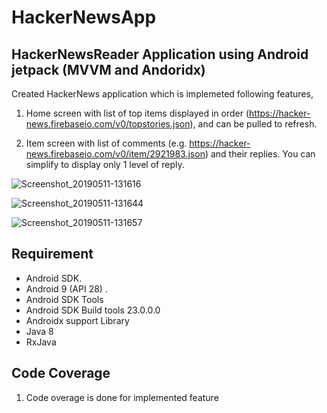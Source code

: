 # HackerNewsApp

## HackerNewsReader Application using Android jetpack (MVVM and Andoridx)

Created HackerNews application which is implemeted following features,

1. Home screen with list of top items displayed in order (https://hacker-news.firebaseio.com/v0/topstories.json), and can be pulled to
refresh.

2. Item screen with list of comments (e.g. https://hacker-news.firebaseio.com/v0/item/2921983.json) and their replies. You can simplify to
display only 1 level of reply.

![Screenshot_20190511-131616](https://user-images.githubusercontent.com/6574031/57569161-946c4b00-740e-11e9-8715-03c289a06180.jpeg)

![Screenshot_20190511-131644](https://user-images.githubusercontent.com/6574031/57569164-97673b80-740e-11e9-899f-9fc87eab4c66.jpeg)

![Screenshot_20190511-131657](https://user-images.githubusercontent.com/6574031/57569166-9b935900-740e-11e9-96a9-df12bee1dfac.jpeg)

## Requirement

* Android SDK.
* Android 9 (API 28) .
* Android SDK Tools
* Android SDK Build tools 23.0.0.0
* Androidx support Library 
* Java 8
* RxJava


## Code Coverage

1. Code overage is done for implemented feature



